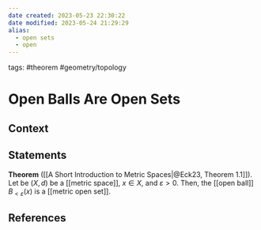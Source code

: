 ```yaml
---
date created: 2023-05-23 22:30:22
date modified: 2023-05-24 21:29:29
alias:
  - open sets
  - open
---
```

tags: #theorem #geometry/topology

# Open Balls Are Open Sets

## Context

## Statements

**Theorem** ([[A Short Introduction to Metric Spaces|@Eck23, Theorem 1.1]]). Let be $(X,d)$ be a [[metric space]], $x\in X$, and $\varepsilon>0$. Then, the [[open ball]] $B_{<\varepsilon}(x)$ is a [[metric open set]].

## References